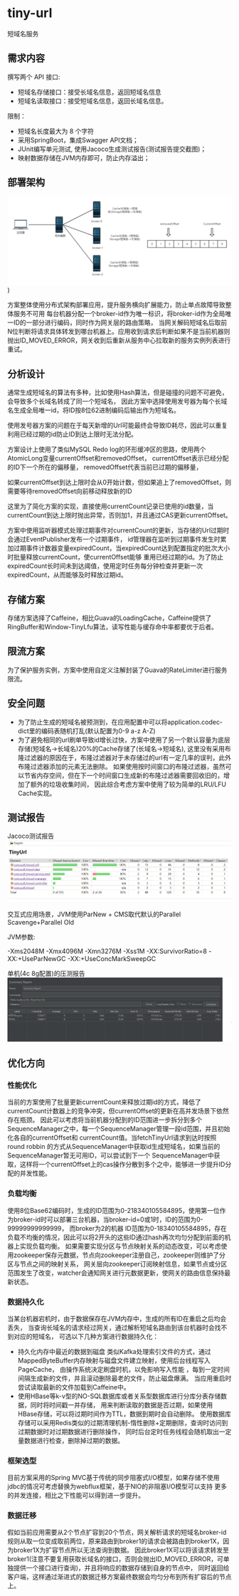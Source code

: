 # tiny-url
短域名服务


## 需求内容
撰写两个 API 接口:
- 短域名存储接口：接受长域名信息，返回短域名信息
- 短域名读取接口：接受短域名信息，返回长域名信息。

限制：
- 短域名长度最大为 8 个字符
- 采用SpringBoot，集成Swagger API文档；
- JUnit编写单元测试, 使用Jacoco生成测试报告(测试报告提交截图)；
- 映射数据存储在JVM内存即可，防止内存溢出；


## 部署架构
![alt 架构图](img/Architecture.png)
)

方案整体使用分布式架构部署应用，提升服务横向扩展能力，防止单点故障导致整体服务不可用
每台机器分配一个broker-id作为唯一标识，将broker-id作为全局唯一ID的一部分进行编码，同时作为网关层的路由策略，
当网关解码短域名后取前N位判断将请求具体转发到哪台机器上。应用收到请求后判断如果不是当前机器则抛出ID_MOVED_ERROR，网关收到后重新从服务中心拉取新的服务实例列表进行重试。


## 分析设计
通常生成短域名的算法有多种，比如使用Hash算法，但是碰撞的问题不可避免，会导致多个长域名转成了同一个短域名，
因此方案中选择使用发号器为每个长域名生成全局唯一id，将ID按8位62进制编码后输出作为短域名。

使用发号器方案的问题在于每天新增的Url可能最终会导致ID耗尽，因此可以重复利用已经过期的id防止ID到达上限时无法分配。

方案设计上使用了类似MySQL Redo log的环形缓冲区的思路，使用两个AtomicLong变量currentOffset和removedOffset，
currentOffset表示已经分配的ID下一个所在的偏移量， removedOffset代表当前已过期的偏移量，

如果currentOffset到达上限时会从0开始计数，但如果追上了removedOffset，则需要等待removedOffset向前移动释放新的ID

这里为了简化方案的实现，直接使用currentCount记录已使用的id数量，当currentCount到达上限时抛出异常，否则加1，并且通过CAS更新currentOffset。

方案中使用监听器模式处理过期事件对currentCount的更新，当存储的Url过期时会通过EventPublisher发布一个过期事件，
id管理器在监听到过期事件发生时累加过期事件计数器变量expiredCount，当expiredCount达到配置指定的批次大小时批量释放currentCount，使currentOffset能够
重用已经过期的id。为了防止expiredCount长时间未到达阈值，使用定时任务每分钟检查并更新一次expiredCount，从而能够及时释放过期id。



## 存储方案
存储方案选择了Caffeine，相比Guava的LoadingCache，Caffeine提供了RingBuffer和Window-TinyLfu算法，读写性能与缓存命中率都要优于后者。

## 限流方案
为了保护服务实例，方案中使用自定义注解封装了Guava的RateLimiter进行服务限流。

## 安全问题
- 为了防止生成的短域名被预测到，在应用配置中可以将application.codec-dict里的编码表随机打乱(默认配置为0-9 a-z A-Z)
- 为了避免相同的url刷单导致id增长过快，方案中使用了另一个默认容量为底层存储(短域名->长域名)20%的Cache存储了(长域名->短域名),
这里没有采用布隆过滤器的原因在于，布隆过滤器对于未存储过的url有一定几率的误判，此外布隆过滤器添加的元素无法删除。
如果使用按时间窗口的布隆过滤器，虽然可以节省内存空间，但在下一个时间窗口生成新的布隆过滤器需要回收旧的，增加了额外的垃圾收集时间，
因此综合考虑方案中使用了较为简单的LRU/LFU Cache实现。

## 测试报告
Jacoco测试报告
![alt Jacoco测试报告](img/Jacoco.PNG)


交互式应用场景，JVM使用ParNew + CMS取代默认的Parallel Scavenge+Parallel Old

JVM参数: 

-Xms2048M -Xmx4096M -Xmn3276M -Xss1M -XX:SurvivorRatio=8  -XX:+UseParNewGC -XX:+UseConcMarkSweepGC

单机(4c 8g配置)的压测报告
![alt JMeter压测报告](img/JMeter.PNG)

## 优化方向
### 性能优化
  当前的方案使用了批量更新currentCount来释放过期id的方式，降低了currentCount计数器上的竞争冲突，但currentOffset的更新在高并发场景下依然存在瓶颈。
  因此可以考虑将当前机器分配到的ID范围进一步拆分到多个SequenceManager之中，每一个SequenceManager管理一段id范围，并且初始化各自的currentOffset和
  currentCount值。当fetchTinyUrl请求到达时按照round robbin 的方式从SequenceManager中获取id生成短域名，如果当前的SequenceManager暂无可用ID，可以尝试到下一个
  SequenceManager中获取，这样将一个currentOffset上的cas操作分散到多个之中，能够进一步提升ID分配的并发性能。
### 负载均衡
  使用8位Base62编码时，生成的ID范围为0-218340105584895，使用第一位作为broker-id时可以部署三台机器，当broker-id=0或1时，ID的范围为0-99999999999999，
  而broker为2的机器 ID范围为0-18340105584895，存在负载不均衡的情况，因此可以将2开头的这些ID通过hash再次均匀分配到前面的机器上实现负载均衡。
  如果需要实现分区与节点映射关系的动态改变，可以考虑使用zookeeper保存元数据，节点向zookeeper注册自己，zookeeper则维护了分区与节点之间的映射关系，
  网关层向zookeeper订阅映射信息，如果节点或分区范围发生了改变，watcher会通知网关进行元数据更新，使网关的路由信息保持最新状态。

### 数据持久化
  当某台机器宕机时，由于数据保存在JVM内存中，生成的所有ID在重启之后均会丢失，
  当查询长域名的请求经过网关，通过解析短域名路由到该台机器时会找不到对应的短域名，
  可选以下几种方案进行数据持久化：
- 持久化内存中最近的数据到磁盘
  类似Kafka处理索引文件的方式，通过MappedByteBuffer内存映射与磁盘文件建立映射，使用后台线程写入PageCache，
  由操作系统决定刷盘时机，以免影响写入性能 ，每到一定时间间隔生成新的文件，并且滚动删除最老的文件，防止磁盘爆满。 
  当应用重启时尝试读取最新的文件加载到Caffeine中。
- 使用HBase等k-v型的NO-SQL数据库或者关系型数据库进行分库分表存储数据，同时将时间戳一并存储，
  用来判断读取的数据是否过期，如果使用HBase存储，可以将过期时间作为TTL，数据到期时会自动删除。
  使用数据库存储可以采用Redis类似的过期清理机制-惰性删除+定期删除，查询时访问到过期数据时对过期数据进行删除操作，
  同时后台定时任务线程会随机取出一定量数据进行检查，删除掉过期的数据。

### 框架选型
  目前方案采用的Spring MVC基于传统的同步阻塞式I/O模型，如果存储不使用jdbc的情况可考虑替换为webflux框架，基于NIO的非阻塞I/O模型可以支持
  更多的并发连接，相比之下性能可以得到进一步提升。

### 数据迁移
  假如当前应用需要从2个节点扩容到20个节点，网关解析请求的短域名broker-id规则从取一位变成取前两位，原来路由到broker1的请求会被路由到broker1X，因为broker1X为扩容节点所以无法查询到数据。
  因此broker1X可以将该请求转发至broker1(注意不要复用获取长域名的接口，否则会抛出ID_MOVED_ERROR，可单独提供一个接口进行查询)，并且将响应的数据存储到自身的节点中，
  同时返回给客户端，这样通过渐进式的数据迁移方案最终数据会均匀分布到所有扩容后的节点上。